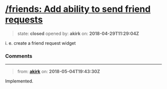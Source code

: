 # [/friends: Add ability to send friend requests ](https://github.com/akirk/friends/issues/1)

> state: **closed** opened by: **akirk** on: **2018-04-29T11:29:04Z**

i. e. create a friend request widget

### Comments

---
> from: [**akirk**](https://github.com/akirk/friends/issues/1#issuecomment-386712496) on: **2018-05-04T19:43:30Z**

Implemented.
